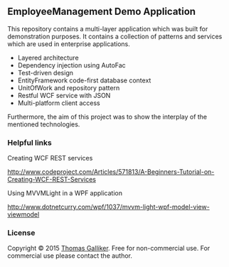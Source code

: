 ## EmployeeManagement Demo Application
This repository contains a multi-layer application which was built for demonstration purposes.
It contains a collection of patterns and services which are used in enterprise applications.
- Layered architecture
- Dependency injection using AutoFac
- Test-driven design
- EntityFramework code-first database context
- UnitOfWork and repository pattern
- Restful WCF service with JSON
- Multi-platform client access

Furthermore, the aim of this project was to show the interplay of the mentioned technologies.

### Helpful links
Creating WCF REST services

http://www.codeproject.com/Articles/571813/A-Beginners-Tutorial-on-Creating-WCF-REST-Services

Using MVVMLight in a WPF application

http://www.dotnetcurry.com/wpf/1037/mvvm-light-wpf-model-view-viewmodel

### License 
Copyright &copy; 2015 [Thomas Galliker](https://ch.linkedin.com/in/thomasgalliker). Free for non-commercial use. For commercial use please contact the author. 
